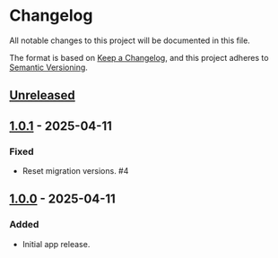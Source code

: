 <!--
  - SPDX-FileCopyrightText: 2022 Nextcloud GmbH and Nextcloud contributors
  - SPDX-License-Identifier: AGPL-3.0-or-later
-->
# Changelog

All notable changes to this project will be documented in this file.

The format is based on [Keep a Changelog](https://keepachangelog.com/en/1.1.0/),
and this project adheres to [Semantic Versioning](https://semver.org/spec/v2.0.0.html).

## [Unreleased]

## [1.0.1] - 2025-04-11

### Fixed

- Reset migration versions. #4

## [1.0.0] - 2025-04-11

### Added

- Initial app release.

[Unreleased]: https://github.com/nextcloud/integration_watsonx/compare/v1.0.1...HEAD
[1.0.1]: https://github.com/nextcloud/integration_watsonx/releases/tag/v1.0.1
[1.0.0]: https://github.com/nextcloud/integration_watsonx/releases/tag/v1.0.0
